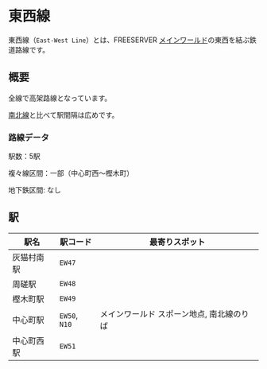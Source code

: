 # 東西線

東西線（`East-West Line`）とは、FREESERVER [メインワールド](/world/main/)の東西を結ぶ鉄道路線です。

## 概要

全線で高架路線となっています。

[南北線](N)と比べて駅間隔は広めです。

### 路線データ

駅数：5駅

複々線区間：一部（中心町西～樫木町）

地下鉄区間: なし

## 駅

|駅名|駅コード|最寄りスポット|
|---|---|---|
|灰猫村南駅|`EW47`||
|周磋駅|`EW48`||
|樫木町駅|`EW49`||
|中心町駅|`EW50`, `N10`|メインワールド スポーン地点, 南北線のりば|
|中心町西駅|`EW51`||
